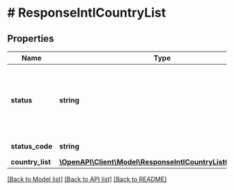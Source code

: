 # # ResponseIntlCountryList

## Properties

Name | Type | Description | Notes
------------ | ------------- | ------------- | -------------
**status** | **string** | Indicates whether the API call was successful. Values: Success or Failure | [optional]
**status_code** | **string** | 200 - Successful | [optional]
**country_list** | [**\OpenAPI\Client\Model\ResponseIntlCountryListCountryList**](ResponseIntlCountryListCountryList.md) |  | [optional]

[[Back to Model list]](../../README.md#models) [[Back to API list]](../../README.md#endpoints) [[Back to README]](../../README.md)
